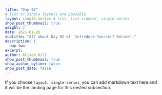 ```yaml
---
title: "Day 02"
# list or single layouts are possible
layout: single-series # list, list-sidebar, single-series
show_post_thumbnail: true
weight: 3
date: 2021-01-26
subtitle: "All about Day 02 of 'Introduce Yourself Online'."
description: |
  day two
excerpt: 
author: Alison Hill
show_post_thumbnail: true
show_author_byline: false
show_post_date: false
---
```


If you choose `layout: single-series`, you can add markdown text here and it will be the landing page for this nested subsection.
